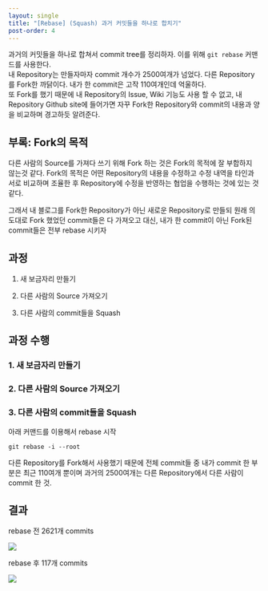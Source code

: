 ```yaml
---
layout: single
title: "[Rebase] (Squash) 과거 커밋들을 하나로 합치기"
post-order: 4
---
```


과거의 커밋들을 하나로 합쳐서 commit tree를 정리하자. 이를 위해 `git rebase` 커맨드를 사용한다.<br/>
내 Repository는 만들자마자 commit 개수가 2500여개가 넘었다. 다른 Repository를 Fork한 까닭이다. 내가 한 commit은 고작 110여개인데 억울하다.<br/>
또 Fork를 했기 때문에 내 Repository의 Issue, Wiki 기능도 사용 할 수 없고,
내 Repository Github site에 들어가면 자꾸 Fork한 Repository와 commit의 내용과 양을 비교하며 경고하듯 알려준다.

## 부록: Fork의 목적

다른 사람의 Source를 가져다 쓰기 위해 Fork 하는 것은 Fork의 목적에 잘 부합하지 않는것 같다.
Fork의 목적은 어떤 Repository의 내용을 수정하고 수정 내역을 타인과 서로 비교하며 조율한 후 Repository에 수정을 반영하는 협업을 수행하는 것에 있는 것 같다.

그래서 내 블로그를 Fork한 Repository가 아닌 새로운 Repository로 만들되 원래 의도대로 Fork 했었던 commit들은 다 가져오고 대신, 내가 한 commit이 아닌 Fork된 commit들은 전부 rebase 시키자

## 과정

1. 새 보금자리 만들기

2. 다른 사람의 Source 가져오기

3. 다른 사람의 commit들을 Squash

## 과정 수행

### 1. 새 보금자리 만들기

### 2. 다른 사람의 Source 가져오기

### 3. 다른 사람의 commit들을 Squash

아래 커맨드를 이용해서 rebase 시작

```shell
git rebase -i --root
```

다른 Repository를 Fork해서 사용했기 때문에 전체 commit들 중 내가 commit 한 부분은 최근 110여개 뿐이며 과거의 2500여개는 다른 Repository에서 다른 사람이 commit 한 것.

## 결과

rebase 전 2621개 commits

![](https://drive.google.com/uc?export=view&id=11_W6jtat2998f2Tehkfhx_ABmKmYRflv)

rebase 후 117개 commits

![](https://drive.google.com/uc?export=view&id=1jJeNyyJ7YwzG6PmPbahAmo0G-89Lddlc)

